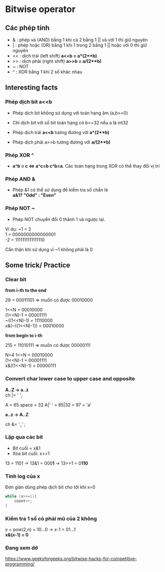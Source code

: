 # Bitwise operator

## Các phép tính

* & : phép và (AND) bằng 1 khi cả 2 bằng 1 || và với 1 thì giữ nguyên
* | : phép hoặc (OR) bằng 1 khi 1 trong 2 bằng 1 || hoặc với 0 thì giữ nguyên
* << : dịch trái (left shift) **a<<b = a\*(2\*\*b)**
* \>> : dịch phải (right shift)  **a>>b = a/(2\*\*b)**
* ~ : NOT 
* ^ : XOR bằng 1 khi 2 số khác nhau

## Interesting facts

### Phép dịch bit a<<b

* Phép dịch bit không sử dụng với toán hạng âm (a,b>=0)

* Chỉ dịch bit với số bit toán hạng có b<=32 nếu a là int32

* Phép dịch trái **a<<b** tương đương với **a\*(2\*\*b)**

* Phép dịch phải a>>b tương đương với **a/(2\*\*b)**

### Phép XOR ^

* **a^b = c <=> a^c=b c^b=a**. Các toán hạng trong XOR có thể thay đổi vị trí

### Phép AND &

* Phép &1 có thể sử dụng để kiểm tra số chẵn lẻ  
**a&1? "Odd" : "Even"**

### Phép NOT ~

* Phép NOT chuyển đổi 0 thành 1 và ngược lại.

Ví dụ: ~1 = 2  
1 = 0000000000000001  
-2 = 1111111111111110

Cẩn thận khi sử dụng vì ~1 không phải là 0

## Some trick/ Practice

### Clear bit

**from i-th to the end**

29 = 00011101 => muốn có được 00010000

1<<N = 00010000  
(1<<N)-1 = 00001111  
~((1<<N)-1) = 11110000  
x&(~((1<<N)-1)) = 00010000  

**from begin to i-th**

215 = 11010111 => muốn có được 00000111

N=4
1<<N = 00010000  
(1<<N)-1 = 00001111  
x&((1<<N)-1) = 00000111  

### Convert char lower case to upper case and opposite
**A..Z -> a..z**  
ch |= ' ';

A = 65  space = 32  A|' ' = 65|32 = 97 = 'a'

**a..z -> A..Z**

ch &= '_’ ;

### Lặp qua các bit

* Bit cuối = x&1
* Xóa bit cuối: x>>1

13 = 1101 -> 13&1 = 000**1** -> 13>>1 = 0**110**

### Tính log của x

Đơn giản dùng phép dịch bit cho tới khi x=0
```c++
while (x>>=1){
    count++;
}
```

### Kiểm tra 1 số có phải mũ của 2 không

x = pow(2,n) = 10...0 -> x-1 = 01...1  
**x&(x-1) = 0**

### Đang xem dở 
https://www.geeksforgeeks.org/bitwise-hacks-for-competitive-programming/